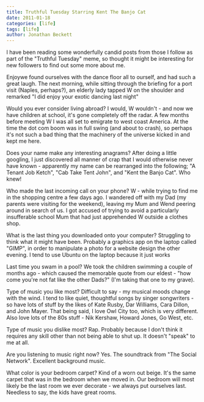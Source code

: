 ```yaml
---
title: Truthful Tuesday Starring Kent The Banjo Cat
date: 2011-01-18
categories: [life]
tags: [life]
author: Jonathan Beckett
---
```


I have been reading some wonderfully candid posts from those I follow as part of the "Truthful Tuesday" meme, so thought it might be interesting for new followers to find out some more about me.

Enjoywe found ourselves with the dance floor all to ourself, and had such a great laugh. The next morning, while sitting through the briefing for a port visit (Naples, perhaps?), an elderly lady tapped W on the shoulder and remarked "I did enjoy your exotic dancing last night"

Would you ever consider living abroad? I would, W wouldn't - and now we have children at school, it's gone completely off the radar. A few months before meeting W I was all set to emigrate to west coast America. At the time the dot com boom was in full swing (and about to crash), so perhaps it's not such a bad thing that the machinery of the universe kicked in and kept me here.

Does your name make any interesting anagrams? After doing a little googling, I just discovered all manner of crap that I would otherwise never have known - apparently my name can be rearranged into the following; "A Tenant Job Ketch", "Cab Take Tent John", and "Kent the Banjo Cat". Who knew!

Who made the last incoming call on your phone? W - while trying to find me in the shopping centre a few days ago. I wandered off with my Dad (my parents were visiting for the weekend), leaving my Mum and Wend peering around in search of us. I got accused of trying to avoid a particularly insufferable school Mum that had just apprehended W outside a clothes shop.

What is the last thing you downloaded onto your computer? Struggling to think what it might have been. Probably a graphics app on the laptop called "GIMP", in order to manipulate a photo for a website design the other evening. I tend to use Ubuntu on the laptop because it just works

Last time you swam in a pool? We took the children swimming a couple of months ago - which caused the memorable quote from our eldest - "how come you're not fat like the other Dads?" (I'm taking that one to my grave).

Type of music you like most? Difficult to say - my musical moods change with the wind. I tend to like quiet, thoughtful songs by singer songwriters - so have lots of stuff by the likes of Kate Rusby, Dar Williams, Cara Dillon, and John Mayer. That being said, I love Owl City too, which is very different. Also love lots of the 80s stuff - Nik Kershaw, Howard Jones, Go West, etc.

Type of music you dislike most? Rap. Probably because I don't think it requires any skill other than not being able to shut up. It doesn't "speak" to me at all.

Are you listening to music right now? Yes. The soundtrack from "The Social Network". Excellent background music.

What color is your bedroom carpet? Kind of a worn out beige. It's the same carpet that was in the bedroom when we moved in. Our bedroom will most likely be the last room we ever decorate - we always put ourselves last. Needless to say, the kids have great rooms.